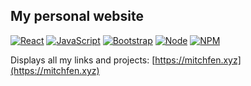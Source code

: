 ## My personal website

[![React](https://img.shields.io/badge/React-61DAFB?style=flat-square&logo=React&logoColor=black)]()
[![JavaScript](https://img.shields.io/badge/JavaScript-F7DF1E?style=flat-square&logo=JavaScript&logoColor=black)]()
[![Bootstrap](https://img.shields.io/badge/Bootstrap-7952B3?style=flat-square&logo=Bootstrap&logoColor=white)]()
[![Node](https://img.shields.io/badge/Node.js-339933?style=flat-square&logo=Node.js&logoColor=white)]()
[![NPM](https://img.shields.io/badge/NPM-CB3837?style=flat-square&logo=NPM&logoColor=white)]()

Displays all my links and projects: [https://mitchfen.xyz](https://mitchfen.xyz)   

